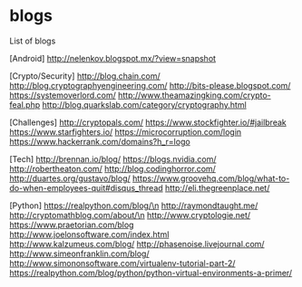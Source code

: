 # blogs
List of blogs

[Android]
http://nelenkov.blogspot.mx/?view=snapshot

[Crypto/Security]
http://blog.chain.com/
http://blog.cryptographyengineering.com/
http://bits-please.blogspot.com/
https://systemoverlord.com/
http://www.theamazingking.com/crypto-feal.php
http://blog.quarkslab.com/category/cryptography.html

[Challenges]
http://cryptopals.com/
https://www.stockfighter.io/#jailbreak
https://www.starfighters.io/
https://microcorruption.com/login
https://www.hackerrank.com/domains?h_r=logo


[Tech]
http://brennan.io/blog/
https://blogs.nvidia.com/
http://robertheaton.com/
http://blog.codinghorror.com/
http://duartes.org/gustavo/blog/
https://www.groovehq.com/blog/what-to-do-when-employees-quit#disqus_thread
http://eli.thegreenplace.net/

[Python]
https://realpython.com/blog/\n
http://raymondtaught.me/
http://cryptomathblog.com/about/\n
http://www.cryptologie.net/ 
https://www.praetorian.com/blog 
http://www.joelonsoftware.com/index.html 
http://www.kalzumeus.com/blog/ 
http://phasenoise.livejournal.com/
http://www.simeonfranklin.com/blog/
http://www.simononsoftware.com/virtualenv-tutorial-part-2/
https://realpython.com/blog/python/python-virtual-environments-a-primer/
